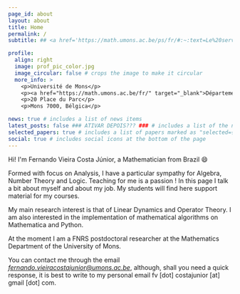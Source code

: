 ```yaml
---
page_id: about
layout: about
title: Home
permalink: /
subtitle: ## <a href='https://math.umons.ac.be/ps/fr/#:~:text=Le%20service%20assure%20les%20cours,du%20master%20en%20sciences%20mathématiques.'>Service de Probabilités et Statistique</a>. Université de Mons, Département de Mathématique.

profile:
  align: right
  image: prof_pic_color.jpg
  image_circular: false # crops the image to make it circular
  more_info: >
    <p>Université de Mons</p>
    <p><a href="https://math.umons.ac.be/fr/" target="_blank">Département de Mathématique</a></p>
    <p>20 Place du Parc</p>
    <p>Mons 7000, Bélgica</p>

news: true # includes a list of news items
latest_posts: false ### ATIVAR DEPOIS??? ### # includes a list of the newest posts
selected_papers: true # includes a list of papers marked as "selected={true}"
social: true # includes social icons at the bottom of the page
---
```


Hi! I'm Fernando Vieira Costa Júnior, a Mathematician from Brazil :smile:

Formed with focus on Analysis, I have a particular sympathy for Algebra, Number Theory and Logic. Teaching for me is a passion ! In this page I talk a bit about myself and about my job. My students will find here support material for my courses.

My main research interest is that of Linear Dynamics and Operator Theory. I am also interested in the implementation of mathematical algorithms on Mathematica and Python.

At the moment I am a FNRS postdoctoral researcher at the Mathematics Department of the University of Mons.

You can contact me through the email <a href="mailto:fernando.vieiracostajunior@umons.ac.be"><i>fernando.vieiracostajunior@umons.ac.be</i></a>, although, shall you need a quick response, it is best to write to my personal email <it>fv [dot] costajunior [at] gmail [dot] com</it>.
